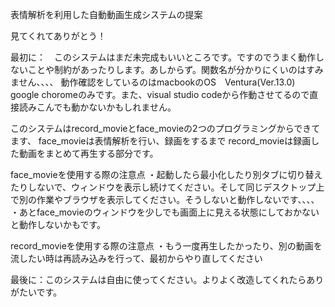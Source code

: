 表情解析を利用した自動動画生成システムの提案

見てくれてありがとう！

最初に：　このシステムはまだ未完成もいいところです。ですのでうまく動作しないことや制約があったりします。あしからず。関数名が分かりにくいのはすみません、、、、
動作確認をしているのはmacbookのOS　Ventura(Ver.13.0) google choromeのみです。また、visual studio codeから作動させてるので直接読みこんでも動かないかもしれません。

このシステムはrecord_movieとface_movieの2つのプログラミングからできてます、
face_movieは表情解析を行い、録画をするまで
record_movieは録画した動画をまとめて再生する部分です。

face_movieを使用する際の注意点
・起動したら最小化したり別タブに切り替えたりしないで、ウィンドウを表示し続けてください。そして同じデスクトップ上で別の作業やブラウザを表示してください。そうしないと動作しないです、、、、
・あとface_movieのウィンドウを少しでも画面上に見える状態にしておかないと動作しないかもです。

record_movieを使用する際の注意点
・もう一度再生したかったり、別の動画を流したい時は再読み込みを行って、最初からやり直してください

最後に：このシステムは自由に使ってください。よりよく改造してくれたらありがたいです。

